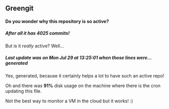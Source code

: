 ## Greengit

#### Do you wonder why this repository is so active?

##### After all it has 4025 commits!

But is it *really* active? Well...

##### Last update was on Mon Jul 29 at 13:25:01 when those lines were... generated

Yes, generated, because it certainly helps a lot to have such an active repo!

Oh and there was **91%** disk usage on the machine
where there is the cron updating this file.

Not the best way to monitor a VM in the cloud but it works! :)
